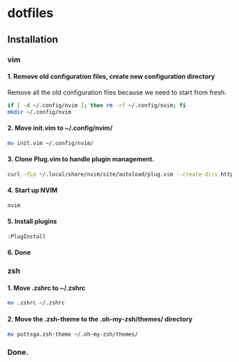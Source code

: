 # dotfiles



## Installation

### vim

#### 1. Remove old configuration files, create new configuration directory

Remove all the old configuration files because we need to start from fresh.

```sh
if [ -d ~/.config/nvim ]; then rm -rf ~/.config/nvim; fi
mkdir ~/.config/nvim
```

#### 2. Move init.vim to ~/.config/nvim/

```sh
mv init.vim ~/.config/nvim/
```

#### 3. Clone Plug.vim to handle plugin management.

```sh
curl -fLo ~/.local/share/nvim/site/autoload/plug.vim --create-dirs https://raw.githubusercontent.com/junegunn/vim-plug/master/plug.vim
```

#### 4. Start up NVIM

```sh
nvim
```

#### 5. Install plugins

```sh
:PlugInstall
```

#### 6. Done

### zsh

#### 1. Move .zshrc to ~/.zshrc

```sh
mv .zshrc ~/.zshrc
```

#### 2. Move the .zsh-theme to the .oh-my-zsh/themes/ directory

```sh
mv pottsga.zsh-theme ~/.oh-my-zsh/themes/
```

### Done.
